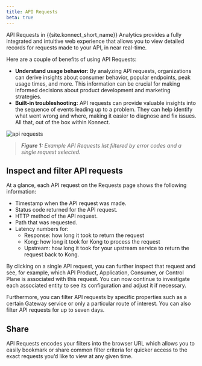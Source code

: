 ```yaml
---
title: API Requests
beta: true
---
```


API Requests in {{site.konnect_short_name}} Analytics provides a fully integrated and intuitive web experience that allows you to view detailed records for requests made to your API, in near real-time.

Here are a couple of benefits of using API Requests:
* **Understand usage behavior:** By analyzing API requests, organizations can derive insights about consumer behavior, popular endpoints, peak usage times, and more. This information can be crucial for making informed decisions about product development and marketing strategies.
* **Built-in troubleshooting:** API requests can provide valuable insights into the sequence of events leading up to a problem. They can help identify what went wrong and where, making it easier to diagnose and fix issues. All that, out of the box within Konnect.

![api requests](/assets/images/docs/konnect/konnect-analytics-api-requests.png)
> _**Figure 1:** Example API Requests list filtered by error codes and a single request selected._

## Inspect and filter API requests

At a glance, each API request on the Requests page shows the following information:
* Timestamp when the API request was made.
* Status code returned for the API request.
* HTTP method of the API request.
* Path that was requested.
* Latency numbers for:
  * Response: how long it took to return the request
  * Kong: how long it took for Kong to process the request
  * Upstream: how long it took for your upstream service to return the request back to Kong.

By clicking on a single API request, you can further inspect that request and see, for example, which API Product, Application, Consumer, or Control Plane is associated with this request. You can now continue to investigate each associated entity to see its configuration and adjust it if necessary.

Furthermore, you can filter API requests by specific properties such as a certain Gateway service or only a particular route of interest. You can also filter API requests for up to seven days.

## Share

API Requests encodes your filters into the browser URL which allows you to easily bookmark or share common filter criteria for quicker access to the exact requests you’d like to view at any given time.
